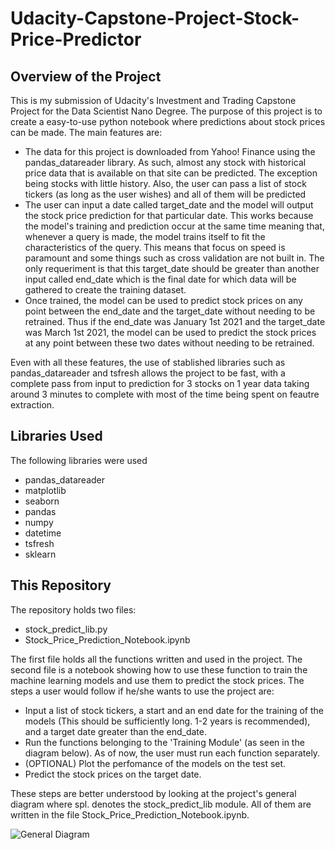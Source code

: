 # Udacity-Capstone-Project-Stock-Price-Predictor


## Overview of the Project
This is my submission of Udacity's Investment and Trading Capstone Project for the Data Scientist Nano Degree. The purpose of this project is to create a easy-to-use python notebook where predictions about stock prices can be made. The main features are:
  - The data for this project is downloaded from Yahoo! Finance using the pandas_datareader library. As such, almost any stock with historical price data that is available on that site can be predicted. The exception being stocks with little history. Also, the user can pass a list of stock tickers (as long as the user wishes) and all of them will be predicted
  - The user can input a date called target_date and the model will output the stock price prediction for that particular date. This works because the model's training and prediction occur at the same time meaning that, whenever a query is made, the model trains itself to fit the characteristics of the query. This means that focus on speed is paramount and some things such as cross validation are not built in. The only requeriment is that this target_date should be greater than another input called end_date which is the final date for which data will be gathered to create the training dataset.
  - Once trained, the model can be used to predict stock prices on any point between the end_date and the target_date without needing to be retrained. Thus if the end_date was January 1st 2021 and the target_date was March 1st 2021, the model can be used to predict the stock prices at any point between these two dates without needing to be retrained. 

Even with all these features, the use of stablished libraries such as pandas_datareader and tsfresh allows the project to be fast, with a complete pass from input to prediction for 3 stocks on 1 year data taking around 3 minutes to complete with most of the time being spent on feautre extraction.

## Libraries Used
The following libraries were used

  - pandas_datareader
  - matplotlib
  - seaborn
  - pandas
  - numpy
  - datetime
  - tsfresh
  - sklearn

## This Repository

The repository holds two files:
  - stock_predict_lib.py
  - Stock_Price_Prediction_Notebook.ipynb

The first file holds all the functions written and used in the project. The second file is a notebook showing how to use these function to train the machine learning models and use them to predict the stock prices. The steps a user would follow if he/she wants to use the project are:
  - Input a list of stock tickers, a start and an end date for the training of the models (This should be sufficiently long. 1-2 years is recommended), and a target date greater than the end_date.
  - Run the functions belonging to the 'Training Module' (as seen in the diagram below). As of now, the user must run each function separately.
  - (OPTIONAL) Plot the perfomance of the models on the test set.
  - Predict the stock prices on the target date.

These steps are better understood by looking at the project's general diagram where spl. denotes the stock_predict_lib module. All of them are written in the file Stock_Price_Prediction_Notebook.ipynb.

![General Diagram](https://user-images.githubusercontent.com/46632664/108224169-9c3f4000-7108-11eb-8ce1-f5f0f5f28af1.png)
